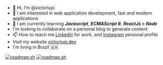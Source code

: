 - 👋 Hi, I’m @victorlupi
- 👀 I am interested in web application development, fast and modern applications
- 🌱 I am currently learning ***Javascript***, ***ECMAScript 6***, ***ReactJs*** e ***Node***
- I'm looking to collaborate on a personal blog to generate content
- 📫 How to reach me [Linkedin](https://br.linkedin.com/in/victorlupi) for work, and [Instagram](https://instagram.com/victorlupi) personal profile
- Visit my website [victorlupi.dev](https://victorlupi.dev)
- I'm living in Brazil 🇧🇷


<!---
victorlupi/victorlupi is a ✨ special ✨ repository because its `README.md` (this file) appears on your GitHub profile.
You can click the Preview link to take a look at your changes.
--->
[![roadmap.sh](https://roadmap.sh/card/tall/67d1dccbe4c323ff478c2b77?variant=dark)](https://roadmap.sh)
[![roadmap.sh](https://roadmap.sh/card/wide/67d1dccbe4c323ff478c2b77?variant=dark)](https://roadmap.sh)
